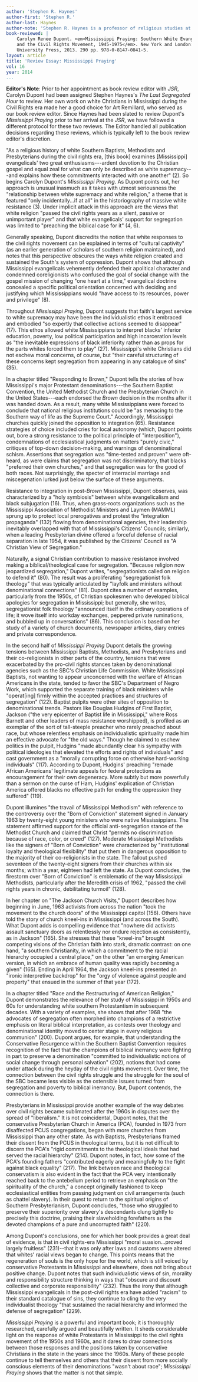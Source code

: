 ```yaml
---
author: 'Stephen R. Haynes'
author-first: 'Stephen R.'
author-last: Haynes
author-note: 'Stephen R. Haynes is a professor of religious studies at Rhodes College.'
book-reviewed: |
    Carolyn Renėe Dupont. <em>Mississippi Praying: Southern White Evangelicals
    and the Civil Rights Movement, 1945-1975</em>. New York and London: New York
    University Press, 2013. 290 pp. 978-0-8147-0841-5.
layout: article
title: 'Review Essay: Mississippi Praying'
vol: 16
year: 2014
...
```


**Editor's Note**: Prior to her appointment as book review editor with
*JSR*, Carolyn Dupont had been assigned Stephen Haynes's *The Last
Segregated Hour* to review. Her own work on white Christians in
Mississippi during the Civil Rights era made her a good choice for Art
Remillard, who served as our book review editor. Since Haynes had been
slated to review Dupont's *Mississippi Praying* prior to her arrival at
the *JSR*, we have followed a different protocol for these two reviews.
The Editor handled all publication decisions regarding these reviews,
which is typically left to the book review editor's discretion.

"As a religious history of white Southern Baptists, Methodists and
Presbyterians during the civil rights era, [this book] examines
[Mississippi] evangelicals' two great enthusiasms---ardent devotion to
the Christian gospel and equal zeal for what can only be described as
white supremacy---and explains how these commitments interacted with one
another" (2). So begins Carolyn Dupont's *Mississippi Praying*. As
Dupont points out, her approach is unusual inasmuch as it takes with
utmost seriousness the "relationship between white supremacy and white
religion," a theme that is featured "only incidentally...if at all" in
the historiography of massive white resistance (3). Under implicit
attack in this approach are the views that white religion "passed the
civil rights years as a silent, passive or unimportant player" and that
white evangelicals' support for segregation was limited to "preaching
the biblical case for it" (4, 6).

Generally speaking, Dupont discredits the notion that white responses to
the civil rights movement can be explained in terms of "cultural
captivity" (as an earlier generation of scholars of southern religion
maintained), and notes that this perspective obscures the ways white
religion created and sustained the South's system of oppression. Dupont
shows that although Mississippi evangelicals vehemently defended their
apolitical character and condemned coreligionists who confused the goal
of social change with the gospel mission of changing "one heart at a
time," evangelical doctrine concealed a specific political orientation
concerned with deciding and justifying which Mississippians would "have
access to its resources, power and privilege" (8).

Throughout *Mississippi Praying*, Dupont suggests that faith's largest
service to white supremacy may have been the individualistic ethos it
embraced and embodied "so expertly that collective actions seemed to
disappear" (17). This ethos allowed white Mississippians to interpret
blacks' inferior education, poverty, low political participation and
high incarceration levels as "the inevitable expressions of black
inferiority rather than as props for the parts whites forced them to
play" (27). Mississippi's white Christians did not eschew moral
concerns, of course, but "their careful structuring of these concerns
kept segregation from appearing in any catalogue of sins" (35).

In a chapter titled "Responding to Brown," Dupont tells the stories of
how Mississippi's major Protestant denominations---the Southern Baptist
Convention, the United Methodist Church and the Presbyterian Church in
the United States---each endorsed the *Brown* decision in the months
after it was handed down. As a result, many white Mississippians were
forced to conclude that national religious institutions could be "as
menacing to the Southern way of life as the Supreme Court." Accordingly,
Mississippi churches quickly joined the opposition to integration (65).
Resistance strategies of choice included cries for local autonomy
(which, Dupont points out, bore a strong resistance to the political
principle of "interposition"), condemnations of ecclesiastical judgments
on matters "purely civic," critiques of top-down decision-making, and
warnings of denominational schism. Assertions that segregation was
"time-tested and proven" were oft-heard, as were claims that segregation
was not discriminatory, that blacks "preferred their own churches," and
that segregation was for the good of both races. Not surprisingly, the
specter of interracial marriage and miscegenation lurked just below the
surface of these arguments.

Resistance to integration in post-*Brown* Mississippi, Dupont observes,
was characterized by a "holy symbiosis" between white evangelicalism and
black subjugation (16). Thus, when grass-roots organizations such as the
Mississippi Association of Methodist Ministers and Laymen (MAMML) sprung
up to protect local prerogatives and protest the "integration
propaganda" (132) flowing from denominational agencies, their leadership
inevitably overlapped with that of Mississippi's Citizens' Councils;
similarly, when a leading Presbyterian divine offered a forceful defense
of racial separation in late 1954, it was published by the Citizens'
Council as "A Christian View of Segregation."

Naturally, a signal Christian contribution to massive resistance
involved making a biblical/theological case for segregation. "Because
religion now jeopardized segregation," Dupont writes, "segregationists
called on religion to defend it" (80). The result was a proliferating
"segregationist folk theology" that was typically articulated by
"layfolk and ministers without denominational connections" (81). Dupont
cites a number of examples, particularly from the 1950s, of Christian
spokesmen who developed biblical apologies for segregation in
Mississippi; but generally, she writes, segregationist folk theology
"announced itself in the ordinary operations of life; it wove itself
into workday exchanges, peppered private ruminations, and bubbled up in
conversations" (86). This conclusion is based on her study of a variety
of church documents, newspaper articles, diary entries and private
correspondence.

In the second half of *Mississippi Praying* Dupont details the growing
tensions between Mississippi Baptists, Methodists, and Presbyterians and
their co-religionists in other parts of the country, tensions that were
exacerbated by the pro-civil rights stances taken by denominational
agencies such as the SBC's Christian Life Commission. White Mississippi
Baptists, not wanting to appear unconcerned with the welfare of African
Americans in the state, tended to favor the SBC's Department of Negro
Work, which supported the separate training of black ministers while
"operat[ing] firmly within the accepted practices and structures of
segregation" (122). Baptist pulpits were other sites of opposition to
denominational trends. Pastors like Douglas Hudgins of First Baptist,
Jackson ("the very epicenter of Baptist life in Mississippi," where Ross
Barnett and other leaders of mass resistance worshipped), is profiled as
an exemplar of the sort of tall-steeple preacher who rarely preached
about race, but whose relentless emphasis on individualistic
spirituality made him an effective advocate for "the old ways." Though
he claimed to eschew politics in the pulpit, Hudgins "made abundantly
clear his sympathy with political ideologies that elevated the efforts
and rights of individuals" and cast government as a "morally corrupting
force on otherwise hard-working individuals" (117). According to Dupont,
Hudgins' preaching "remade African Americans' legitimate appeals for
federal protections as encouragement for their own degeneracy. More
subtly but more powerfully than a sermon on the curse of Ham, Hudgins'
explication of Christian America offered blacks no effective path for
ending the oppression they suffered" (119).

Dupont illumines "the travail of Mississippi Methodism" with reference
to the controversy over the "Born of Conviction" statement signed in
January 1963 by twenty-eight young ministers who were native
Mississippians. The statement affirmed support for the official
anti-segregation stance of the Methodist Church and claimed that Christ
"permits no discrimination because of race, color, or creed" (127).
Moderate Mississippi Methodists like the signers of "Born of Conviction"
were characterized by "institutional loyalty and theological
flexibility" that put them in dangerous opposition to the majority of
their co-religionists in the state. The fallout pushed seventeen of the
twenty-eight signers from their churches within six months; within a
year, eighteen had left the state. As Dupont concludes, the firestorm
over "Born of Conviction" is emblematic of the way Mississippi
Methodists, particularly after the Meredith crisis of 1962, "passed the
civil rights years in chronic, debilitating turmoil" (128).

In her chapter on "The Jackson Church Visits," Dupont describes how
beginning in June, 1963 activists from across the nation "took the
movement to the church doors" of the Mississippi capitol (156). Others
have told the story of church kneel-ins in Mississippi (and across the
South). What Dupont adds is compelling evidence that "nowhere did
activists assault sanctuary doors as relentlessly nor endure rejection
as consistently, as in Jackson" (165). She stresses that these
"kneel-ins" brought competing visions of the Christian faith into stark,
dramatic contrast: on one hand, "a southern Christianity, in which a
commitment to the racial hierarchy occupied a central place," on the
other "an emerging American version, in which an embrace of human
quality was rapidly becoming a given" (165). Ending in April 1964, the
Jackson kneel-ins presented an "ironic interpretive backdrop" for the
"orgy of violence against people and property" that ensued in the summer
of that year (172).

In a chapter titled "Race and the Restructuring of American Religion,"
Dupont demonstrates the relevance of her study of Mississippi in 1950s
and 60s for understanding white southern Protestantism in subsequent
decades. With a variety of examples, she shows that after 1968 "the
advocates of segregation often morphed into champions of a restrictive
emphasis on literal biblical interpretation, as contests over theology
and denominational identity moved to center stage in every religious
communion" (200). Dupont argues, for example, that understanding the
Conservative Resurgence within the Southern Baptist Convention requires
recognition of the fact that the champions of biblical inerrancy were
fighting in part to preserve a denomination "committed to
individualistic notions of social change through personal salvation"
(202), notions that had come under attack during the heyday of the civil
rights movement. Over time, the connection between the civil rights
struggle and the struggle for the soul of the SBC became less visible as
the ostensible issues turned from segregation and poverty to biblical
inerrancy. But, Dupont contends, the connection is there.

Presbyterians in Mississippi provide another example of the way debates
over civil rights became sublimated after the 1960s in disputes over the
spread of "liberalism." It is not coincidental, Dupont notes, that the
conservative Presbyterian Church in America (PCA), founded in 1973 from
disaffected PCUS congregations, began with more churches from
Mississippi than any other state. As with Baptists, Presbyterians framed
their dissent from the PCUS in theological terms, but it is not
difficult to discern the PCA's "rigid commitments to the theological
ideals that had served the racial hierarchy" (214). Dupont notes, in
fact, how some of the PCA's founding fathers "contributed eagerly and
meaningfully to the fight against black equality" (217). The link
between race and theological conservatism is also evident in the fact
that the PCA very intentionally reached back to the antebellum period to
retrieve an emphasis on "the spirituality of the church," a concept
originally fashioned to keep ecclesiastical entities from passing
judgment on civil arrangements (such as chattel slavery). In their quest
to return to the spiritual origins of Southern Presbyterianism, Dupont
concludes, "those who struggled to preserve their superiority over
slavery's descendants clung tightly to precisely this doctrine, praising
their slaveholding forefathers as the devoted champions of a pure and
uncorrupted faith" (220).

Among Dupont's conclusions, one for which her book provides a great deal
of evidence, is that in civil rights-era Mississippi "moral
suasion...proved largely fruitless" (231)--that it was only after laws
and customs were altered that whites' racial views began to change. This
points means that the regeneration of souls is the only hope for the
world, which is still voiced by conservative Protestants in Mississippi
and elsewhere, does not bring about positive change. Dupont notes that
such individualistic views of sin, morality and responsibility structure
thinking in ways that "obscure and discount collective and corporate
responsibility" (232). Thus the irony that although Mississippi
evangelicals in the post-civil rights era have added "racism" to their
standard catalogue of sins, they continue to cling to the very
individualist theology "that sustained the racial hierarchy and informed
the defense of segregation" (229).

*Mississippi Praying* is a powerful and important book; it is thoroughly
researched, carefully argued and beautifully written. It sheds
considerable light on the response of white Protestants in Mississippi
to the civil rights movement of the 1950s and 1960s, and it dares to
draw connections between those responses and the positions taken by
conservative Christians in the state in the years since the 1960s. Many
of these people continue to tell themselves and others that their
dissent from more socially conscious elements of their denominations
"wasn't about race"; *Mississippi Praying* shows that the matter is not
that simple.
